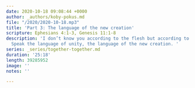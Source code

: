 ```yaml
---
date: 2020-10-18 09:08:44 +0000
author: _authors/koby-pokus.md
file: "/2020/2020-10-18.mp3"
title: 'Part 3: The language of the new creation'
scripture: Ephesians 4:1-3, Genesis 11:1-8
description: 'I don’t know you according to the flesh but according to the spirit.
  Speak the language of unity, the language of the new creation. '
series: _series/together-together.md
duration: '25:18'
length: 39285952
image: ''
notes: ''

---
```

